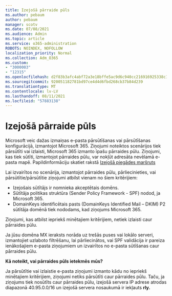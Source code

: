 ```yaml
---
title: Izejošā pārraide pūls
ms.author: pebaum
author: pebaum
manager: scotv
ms.date: 07/08/2021
ms.audience: Admin
ms.topic: article
ms.service: o365-administration
ROBOTS: NOINDEX, NOFOLLOW
localization_priority: Normal
ms.collection: Adm_O365
ms.custom:
- "3000003"
- "12315"
ms.openlocfilehash: d2f83b3afc4abf72a3e18bffe5ac9d6c940cc216916925338c18f0fb8a39948a
ms.sourcegitcommit: 920051182781bd97ce4d4d6fbd268cb37b84d239
ms.translationtype: MT
ms.contentlocale: lv-LV
ms.lasthandoff: 08/11/2021
ms.locfileid: "57883138"
---
```

# <a name="outbound-relay-pool"></a>Izejošā pārraide pūls

Microsoft veic dažas izmaiņas e-pasta pārsūtīšanas vai pārsūtīšanas konfigurācijā, izmantojot Microsoft 365. Ziņojumi noteiktos scenārijos tiek pārsūtīti vai izlaisti, Microsoft 365 izmanto īpašu pārraides pūlu. Ziņojumi, kas tiek sūtīti, izmantojot pārraides pūlu, var nokļūt adresāta nevēlamā e-pasta mapē. Papildinformāciju skatiet rakstā [Izejošā piegādes maršruts](https://docs.microsoft.com/microsoft-365/security/office-365-security/high-risk-delivery-pool-for-outbound-messages#relay-pool)

Lai izvairītos no scenārija, izmantojot pārraides pūlu, pārliecinieties, vai pārsūtītie/pārsūtītie ziņojumi atbilst vienam no šiem kritērijiem:

- Izejošais sūtītājs ir nomnieka akceptētais domēns.
- Sūtītāja politikas struktūra (Sender Policy Framework - SPF) nodod, ja Microsoft 365.
- DomainKeys identificētais pasts (DomainKeys Identified Mail – DKIM) P2 sūtītāja domēnā tiek nododams, kad ziņojums Microsoft 365.
 
Ziņojumi, kas atbilst iepriekš minētajiem kritērijiem, netiek izlaisti caur pārraides pūlu.

Ja jūsu domēna MX ieraksts norāda uz trešās puses vai lokālo serveri, izmantojiet uzlaboto filtrēšanu, lai pārliecinātos, vai SPF validācija ir pareiza ienākošajiem e-pasta ziņojumiem un izvairītos no e-pasta sūtīšanas caur pārraides pūlu.

**Kā noteikt, vai pārraides pūls ietekmēs mūs?**

Ja pārsūtītie vai izlaistie e-pasta ziņojumi izmanto kādu no iepriekš minētajiem kritērijiem, ziņojumi netiks pārsūtīti caur pārraides pūlu. Taču, ja ziņojums tiek nosūtīts caur pārraides pūlu, izejošā servera IP adrese atrodas diapazonā 40.95.0.0/16 un izejošā servera nosaukumā ir iekļauts **rly.**

